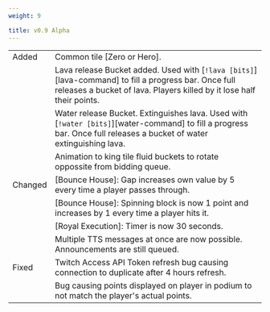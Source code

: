 ```yaml
---
weight: 9

title: v0.9 Alpha
---
```


|         |                                                                                                                                                                               |
|---------|-------------------------------------------------------------------------------------------------------------------------------------------------------------------------------|
| Added   | Common tile [Zero or Hero].                                                                                                                                                   |
|         | Lava release Bucket added. Used with [`!lava [bits]`][lava-command] to fill a progress bar. Once full releases a bucket of lava. Players killed by it lose half their points. |
|         | Water release Bucket. Extinguishes lava. Used with [`!water [bits]`][water-command] to fill a progress bar. Once full releases a bucket of water extinguishing lava.          |
|         | Animation to king tile fluid buckets to rotate oppossite from bidding queue.                                                                                                  |
| Changed | [Bounce House]: Gap increases own value by 5 every time a player passes through.                                                                                              |
|         | [Bounce House]: Spinning block is now 1 point and increases by 1 every time a player hits it.                                                                                 |
|         | [Royal Execution]: Timer is now 30 seconds.                                                                                                                                   |
|         | Multiple TTS messages at once are now possible. Announcements are still queued.                                                                                               |
| Fixed   | Twitch Access API Token refresh bug causing connection to duplicate after 4 hours refresh.                                                                                    |
|         | Bug causing points displayed on player in podium to not match the player's actual points.                                                                                     |